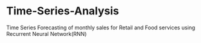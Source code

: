 # Time-Series-Analysis
Time Series Forecasting of monthly sales for Retail and Food services using Recurrent Neural Network(RNN)
